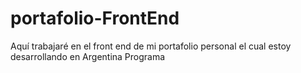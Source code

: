 # portafolio-FrontEnd
Aquí trabajaré en el front end de mi portafolio personal el cual estoy desarrollando en Argentina Programa
